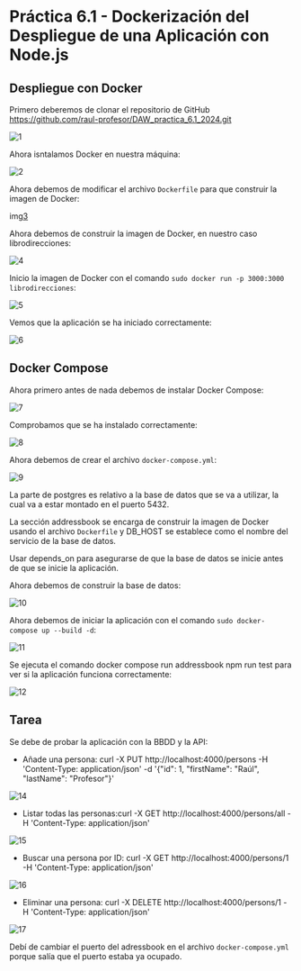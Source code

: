 # Práctica 6.1 - Dockerización del Despliegue de una Aplicación con Node.js

## Despliegue con Docker

Primero deberemos de clonar el repositorio de GitHub https://github.com/raul-profesor/DAW_practica_6.1_2024.git

![1](includes/img/1.png)

Ahora isntalamos Docker en nuestra máquina:

![2](includes/img/2.png)

Ahora debemos de modificar el archivo `Dockerfile` para que construir la imagen de Docker:

img[3](includes/img/3.png)

Ahora debemos de construir la imagen de Docker, en nuestro caso librodirecciones:

![4](includes/img/4.png)

Inicio la imagen de Docker con el comando `sudo docker run -p 3000:3000 librodirecciones`:

![5](includes/img/5.png)

Vemos que la aplicación se ha iniciado correctamente:

![6](includes/img/6.png)


##  Docker Compose

Ahora primero antes de nada debemos de instalar Docker Compose:

![7](includes/img/7.png)

Comprobamos que se ha instalado correctamente:

![8](includes/img/8.png)

Ahora debemos de crear el archivo `docker-compose.yml`:

![9](includes/img/9.png)

La parte de postgres es relativo a la base de datos que se va a utilizar, la cual va a estar montado en el puerto 5432.

La sección addressbook se encarga de construir la imagen de Docker usando el archivo `Dockerfile` y DB_HOST se establece
como el nombre del servicio de la base de datos.

Usar depends_on para asegurarse de que la base de datos se inicie antes de que se inicie la aplicación.

Ahora debemos de construir la base de datos:

![10](includes/img/10.png)

Ahora debemos de iniciar la aplicación con el comando `sudo docker-compose up --build -d`:

![11](includes/img/11.png)

Se ejecuta el comando docker compose run addressbook npm run test para ver si la aplicación funciona correctamente:

![12](includes/img/13.png)

## Tarea

Se debe de probar la aplicación con la BBDD y la API:

- Añade una persona: curl -X PUT http://localhost:4000/persons -H 'Content-Type: application/json' -d '{"id": 1, "firstName": "Raúl", "lastName": "Profesor"}'

![14](includes/img/14.png)

- Listar todas las personas:curl -X GET http://localhost:4000/persons/all -H 'Content-Type: application/json'

![15](includes/img/15.png)

- Buscar una persona por ID: curl -X GET http://localhost:4000/persons/1 -H 'Content-Type: application/json'

![16](includes/img/16.png)

- Eliminar una persona: curl -X DELETE http://localhost:4000/persons/1 -H 'Content-Type: application/json'

![17](includes/img/17.png)

Debí de cambiar el puerto del adressbook en el archivo `docker-compose.yml` porque salía que el puerto estaba ya ocupado.
